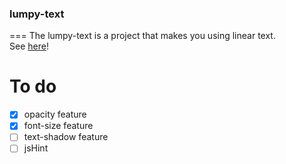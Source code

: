 ### lumpy-text
===
The lumpy-text is a project that makes you using linear text.  
See [here](href="http://abruzzihraig.github.io/lumpy-text")!

# To do
- [x] opacity feature
- [x] font-size feature
- [ ] text-shadow feature
- [ ] jsHint
